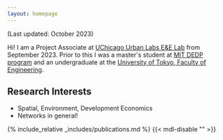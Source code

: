 ```yaml
---
layout: homepage
---
```


(Last updated: October 2023)<br>

Hi! I am a Project Associate at [UChicago Urban Labs E&E Lab](https://urbanlabs.uchicago.edu/labs/energy-environment) from September 2023. Prior to this I was a master's student at [MIT DEDP program](https://economics.mit.edu/academic-programs/masters-programs/masters-data-economics-and-design-policy-dedp) and an undergraduate at the [University of Tokyo, Faculty of Engineering](https://www.si.t.u-tokyo.ac.jp/course/psi/).  

## Research Interests

- Spatial, Environment, Development Economics
- Networks in general!

{% include_relative _includes/publications.md %} {{< mdl-disable "<!-- markdownlint-disable MD037 -->" >}}
